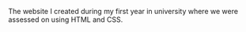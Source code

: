 The website I created during my first year in university where we were assessed on using HTML and CSS. 
